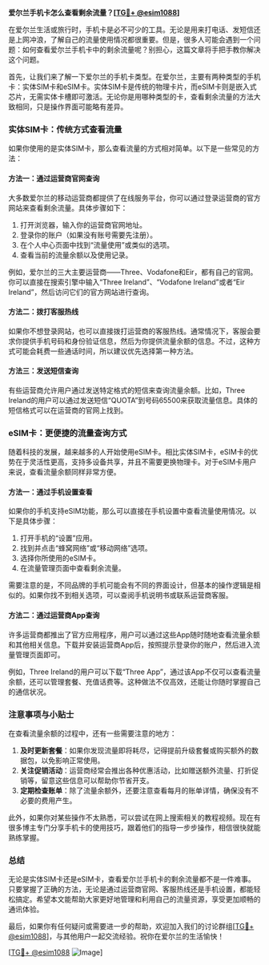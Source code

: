 **爱尔兰手机卡怎么查看剩余流量？[[TG💪+ @esim1088](https://t.me/s/esim1088)]**

在爱尔兰生活或旅行时，手机卡是必不可少的工具。无论是用来打电话、发短信还是上网冲浪，了解自己的流量使用情况都很重要。但是，很多人可能会遇到一个问题：如何查看爱尔兰手机卡中的剩余流量呢？别担心，这篇文章将手把手教你解决这个问题。

首先，让我们来了解一下爱尔兰的手机卡类型。在爱尔兰，主要有两种类型的手机卡：实体SIM卡和eSIM卡。实体SIM卡是传统的物理卡片，而eSIM卡则是嵌入式芯片，无需实体卡槽即可激活。无论你是用哪种类型的卡，查看剩余流量的方法大致相同，只是操作界面可能略有差异。

### 实体SIM卡：传统方式查看流量

如果你使用的是实体SIM卡，那么查看流量的方式相对简单。以下是一些常见的方法：

#### 方法一：通过运营商官网查询
大多数爱尔兰的移动运营商都提供了在线服务平台，你可以通过登录运营商的官方网站来查看剩余流量。具体步骤如下：

1. 打开浏览器，输入你的运营商官网地址。
2. 登录你的账户（如果没有账号需要先注册）。
3. 在个人中心页面中找到“流量使用”或类似的选项。
4. 查看当前的流量余额以及使用记录。

例如，爱尔兰的三大主要运营商——Three、Vodafone和Eir，都有自己的官网。你可以直接在搜索引擎中输入“Three Ireland”、“Vodafone Ireland”或者“Eir Ireland”，然后访问它们的官方网站进行查询。

#### 方法二：拨打客服热线
如果你不想登录网站，也可以直接拨打运营商的客服热线。通常情况下，客服会要求你提供手机号码和身份验证信息，然后为你提供流量余额的信息。不过，这种方式可能会耗费一些通话时间，所以建议优先选择第一种方法。

#### 方法三：发送短信查询
有些运营商允许用户通过发送特定格式的短信来查询流量余额。比如，Three Ireland的用户可以通过发送短信“QUOTA”到号码65500来获取流量信息。具体的短信格式可以在运营商的官网上找到。

### eSIM卡：更便捷的流量查询方式

随着科技的发展，越来越多的人开始使用eSIM卡。相比实体SIM卡，eSIM卡的优势在于灵活性更高，支持多设备共享，并且不需要更换物理卡。对于eSIM卡用户来说，查看流量余额同样非常方便。

#### 方法一：通过手机设置查看
如果你的手机支持eSIM功能，那么可以直接在手机设置中查看流量使用情况。以下是具体步骤：

1. 打开手机的“设置”应用。
2. 找到并点击“蜂窝网络”或“移动网络”选项。
3. 选择你所使用的eSIM卡。
4. 在流量管理页面中查看剩余流量。

需要注意的是，不同品牌的手机可能会有不同的界面设计，但基本的操作逻辑是相似的。如果你找不到相关选项，可以查阅手机说明书或联系运营商客服。

#### 方法二：通过运营商App查询
许多运营商都推出了官方应用程序，用户可以通过这些App随时随地查看流量余额和其他相关信息。下载并安装运营商App后，按照提示登录你的账户，然后进入流量管理页面即可。

例如，Three Ireland的用户可以下载“Three App”，通过该App不仅可以查看流量余额，还可以管理套餐、充值话费等。这种做法不仅高效，还能让你随时掌握自己的通信状况。

### 注意事项与小贴士

在查看流量余额的过程中，还有一些需要注意的地方：

1. **及时更新套餐**：如果你发现流量即将耗尽，记得提前升级套餐或购买额外的数据包，以免影响正常使用。
2. **关注促销活动**：运营商经常会推出各种优惠活动，比如赠送额外流量、打折促销等，留意这些信息可以帮助你节省开支。
3. **定期检查账单**：除了流量余额外，还要注意查看每月的账单详情，确保没有不必要的费用产生。

此外，如果你对某些操作不太熟悉，可以尝试在网上搜索相关的教程视频。现在有很多博主专门分享手机卡的使用技巧，跟着他们的指导一步步操作，相信很快就能熟练掌握。

### 总结

无论是实体SIM卡还是eSIM卡，查看爱尔兰手机卡的剩余流量都不是一件难事。只要掌握了正确的方法，无论是通过运营商官网、客服热线还是手机设置，都能轻松搞定。希望本文能帮助大家更好地管理和利用自己的流量资源，享受更加顺畅的通讯体验。

最后，如果你有任何疑问或需要进一步的帮助，欢迎加入我们的讨论群组[[TG💪+ @esim1088](https://t.me/s/esim1088)]，与其他用户一起交流经验。祝你在爱尔兰的生活愉快！

[[TG💪+ @esim1088](https://t.me/s/esim1088) ![Image](https://i.postimg.cc/4NQfJmqS/Snipaste-2025-05-13-00-14-12.png)]